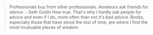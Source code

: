 > Professionals buy from other professionals. Amateurs ask friends for advice. - Seth Godin
How true. That's why I hardly ask people for advice and even if I do, more often than not it's bad advice. Books, especially those that have stood the test of time, are where I find the most invaluable pieces of wisdom.